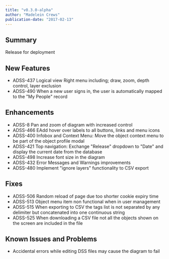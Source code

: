 ```yaml
---
title: "v0.3.0-alpha"
author: "Madelein Crews"
publication-date: "2017-02-13"
---
```


## Summary

Release for deployment 

## New Features

- ADSS-437 Logical view Right menu including; draw, zoom, depth control, layer exclusion 
- ADSS-490 When a new user signs in, the user is automatically mapped to the "My People" record

## Enhancements

- ADSS-8 Pan and zoom of diagram with increased control
- ADSS-466 EAdd hover over labels to all buttons, links and menu icons  
- ADSS-400 Infobox and Context Menu: Move the object context menu to be part of the object profile modal
- ADSS-421 Top navigation: Exchange "Release" dropdown to "Date" and display the current date from the database
- ADSS-498 Increase font size in the diagram
- ADSS-432 Error Messages and Warnings improvements
- ADSS-480 Implement "ignore layers" functionality to CSV export

## Fixes

- ADSS-506 Random reload of page due too shorter cookie expiry time
- ADSS-513 Object menu item non functional when in user management
- ADSS-515 When exporting to CSV the tags list is not separated by any delimiter but concatenated into one continuous string 
- ADSS-525 When downloading a CSV file not all the objects shown on the screen are included in the file

## Known Issues and Problems

- Accidental errors while editing DSS files may cause the diagram to fail

